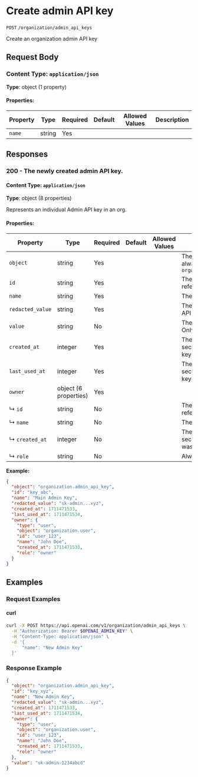 # Create admin API key

`POST` `/organization/admin_api_keys`

Create an organization admin API key

## Request Body

### Content Type: `application/json`

**Type**: object (1 property)

#### Properties:

| Property | Type | Required | Default | Allowed Values | Description |
| -------- | ---- | -------- | ------- | -------------- | ----------- |
| `name` | string | Yes |  |  |  |
## Responses

### 200 - The newly created admin API key.

#### Content Type: `application/json`

**Type**: object (8 properties)

Represents an individual Admin API key in an org.

#### Properties:

| Property | Type | Required | Default | Allowed Values | Description |
| -------- | ---- | -------- | ------- | -------------- | ----------- |
| `object` | string | Yes |  |  | The object type, which is always `organization.admin_api_key` |
| `id` | string | Yes |  |  | The identifier, which can be referenced in API endpoints |
| `name` | string | Yes |  |  | The name of the API key |
| `redacted_value` | string | Yes |  |  | The redacted value of the API key |
| `value` | string | No |  |  | The value of the API key. Only shown on create. |
| `created_at` | integer | Yes |  |  | The Unix timestamp (in seconds) of when the API key was created |
| `last_used_at` | integer | Yes |  |  | The Unix timestamp (in seconds) of when the API key was last used |
| `owner` | object (6 properties) | Yes |  |  |  |
|   ↳ `id` | string | No |  |  | The identifier, which can be referenced in API endpoints |
|   ↳ `name` | string | No |  |  | The name of the user |
|   ↳ `created_at` | integer | No |  |  | The Unix timestamp (in seconds) of when the user was created |
|   ↳ `role` | string | No |  |  | Always `owner` |
**Example:**

```json
{
  "object": "organization.admin_api_key",
  "id": "key_abc",
  "name": "Main Admin Key",
  "redacted_value": "sk-admin...xyz",
  "created_at": 1711471533,
  "last_used_at": 1711471534,
  "owner": {
    "type": "user",
    "object": "organization.user",
    "id": "user_123",
    "name": "John Doe",
    "created_at": 1711471533,
    "role": "owner"
  }
}

```

## Examples

### Request Examples

#### curl
```bash
curl -X POST https://api.openai.com/v1/organization/admin_api_keys \
  -H "Authorization: Bearer $OPENAI_ADMIN_KEY" \
  -H "Content-Type: application/json" \
  -d '{
      "name": "New Admin Key"
  }'

```

### Response Example

```json
{
  "object": "organization.admin_api_key",
  "id": "key_xyz",
  "name": "New Admin Key",
  "redacted_value": "sk-admin...xyz",
  "created_at": 1711471533,
  "last_used_at": 1711471534,
  "owner": {
    "type": "user",
    "object": "organization.user",
    "id": "user_123",
    "name": "John Doe",
    "created_at": 1711471533,
    "role": "owner"
  },
  "value": "sk-admin-1234abcd"
}

```

